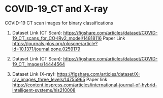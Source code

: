# COVID-19_CT and X-ray
COVID-19 CT scan images for binary classifications
1. Dataset Link (CT Scan):
https://figshare.com/articles/dataset/COVID-19_CT_scans_for_CO-IRv2_model/14818116
Paper Link https://journals.plos.org/plosone/article?id=10.1371/journal.pone.0259179

2. Dataset Link (CT Scan):
https://figshare.com/articles/dataset/COVID-19_CT_images/14444564

3. Dataset Link (X-ray):
https://figshare.com/articles/dataset/X-ray_images_three_levels/14755965
Paper link https://content.iospress.com/articles/international-journal-of-hybrid-intelligent-systems/his210008
